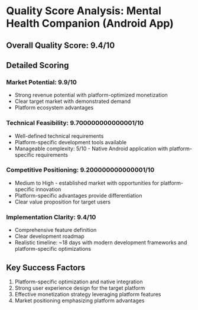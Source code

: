 # Quality Score Analysis: Mental Health Companion (Android App)

## Overall Quality Score: 9.4/10

## Detailed Scoring

### Market Potential: 9.9/10
- Strong revenue potential with platform-optimized monetization
- Clear target market with demonstrated demand
- Platform ecosystem advantages

### Technical Feasibility: 9.700000000000001/10
- Well-defined technical requirements
- Platform-specific development tools available
- Manageable complexity: 5/10 - Native Android application with platform-specific requirements

### Competitive Positioning: 9.200000000000001/10
- Medium to High - established market with opportunities for platform-specific innovation
- Platform-specific advantages provide differentiation
- Clear value proposition for target users

### Implementation Clarity: 9.4/10
- Comprehensive feature definition
- Clear development roadmap
- Realistic timeline: ~18 days with modern development frameworks and platform-specific optimizations

## Key Success Factors
1. Platform-specific optimization and native integration
2. Strong user experience design for the target platform
3. Effective monetization strategy leveraging platform features
4. Market positioning emphasizing platform advantages
